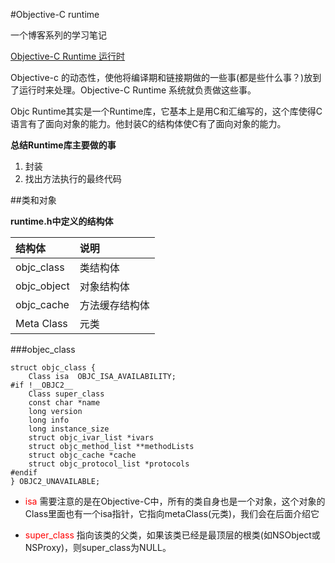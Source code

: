 #Objective-C runtime

一个博客系列的学习笔记

[Objective-C Runtime 运行时](http://southpeak.github.io/blog/2014/10/25/objective-c-runtime-yun-xing-shi-zhi-lei-yu-dui-xiang/)

Objective-c 的动态性，使他将编译期和链接期做的一些事(都是些什么事？)放到了运行时来处理。Objective-C Runtime 系统就负责做这些事。

Objc Runtime其实是一个Runtime库，它基本上是用C和汇编写的，这个库使得C语言有了面向对象的能力。他封装C的结构体使C有了面向对象的能力。

**总结Runtime库主要做的事**

1. 封装
2. 找出方法执行的最终代码

##类和对象

**runtime.h中定义的结构体**

| 结构体 | 说明 |
| :--- | :---|
| objc_class | 类结构体|
| objc_object | 对象结构体 |
|objc_cache  |方法缓存结构体|
| Meta Class | 元类 |

###objec_class

	struct objc_class {
    	Class isa  OBJC_ISA_AVAILABILITY;
	#if !__OBJC2__
    	Class super_class       
    	const char *name         
    	long version                     
    	long info                                               
    	long instance_size                                       
    	struct objc_ivar_list *ivars                             
    	struct objc_method_list **methodLists                    
    	struct objc_cache *cache                                 
    	struct objc_protocol_list *protocols                     
	#endif
	} OBJC2_UNAVAILABLE;

* <font color="red">isa</font> 需要注意的是在Objective-C中，所有的类自身也是一个对象，这个对象的Class里面也有一个isa指针，它指向metaClass(元类)，我们会在后面介绍它

* <font color="red">super\_class</font> 指向该类的父类，如果该类已经是最顶层的根类(如NSObject或NSProxy)，则super_class为NULL。


